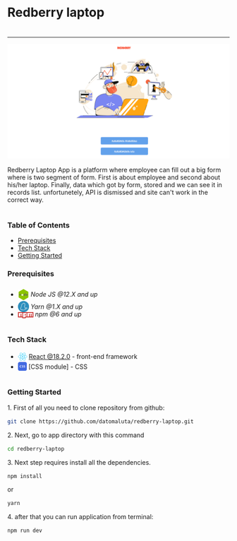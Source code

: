 <div style="display:flex; align-items: center">
  <h1 style="position:relative; top: -6px" >Redberry laptop</h1>
</div>

---

![](./src/assets/images/screenshot.png)

Redberry Laptop App is a platform where employee can fill out a big form where is two segment of form. First is about employee and second about his/her laptop. Finally, data which got by form, stored and we can see it in records list. unfortunetely, API is dismissed and site can't work in the correct way.

#

### Table of Contents

- [Prerequisites](#prerequisites)
- [Tech Stack](#tech-stack)
- [Getting Started](#getting-started)

### Prerequisites

- <img src="readme/assets/node.png" width="25" style="position: relative; top: 8px" /> _Node JS @12.X and up_
- <img src="readme/assets/yarn.jpeg" width="25" style="position: relative; top: 7px" /> _Yarn @1.X and up_
- <img src="readme/assets/npm.png" width="35" style="position: relative; top: 4px" /> _npm @6 and up_

#

### Tech Stack

- <img src="readme/assets/react.png" height="18" style="position: relative; top: 4px" /> [React @18.2.0](https://reactjs.org) - front-end framework
- <img src="readme/assets/css.png"  height="20" style="position: relative; top: 4px" /> [CSS module] - CSS

#

### Getting Started

1\. First of all you need to clone repository from github:

```sh
git clone https://github.com/datomaluta/redberry-laptop.git
```

2\. Next, go to app directory with this command

```sh
cd redberry-laptop
```

3\. Next step requires install all the dependencies.

```sh
npm install
```

or

```sh
yarn
```

4\. after that you can run application from terminal:

```sh
npm run dev
```

#
